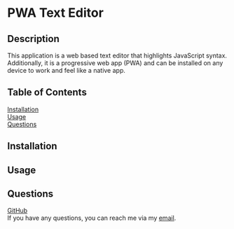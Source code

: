 # PWA Text Editor
## Description
This application is a web based text editor that highlights JavaScript syntax. Additionally, it is a progressive web app (PWA) and can be installed on any device to work and feel like a native app.
## Table of Contents
[Installation](#installation)<br>[Usage](#usage)<br>[Questions](#questions)<br>
## Installation
 
## Usage
 
## Questions
[GitHub](https://github.com/bhansi)<br>If you have any questions, you can reach me via my [email](mailto:baljotshansi@gmail.com).
